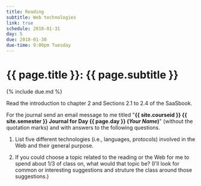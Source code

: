 ```yaml
---
title: Reading
subtitle: Web technologies
link: true
schedule: 2018-01-31
day: 5
due: 2018-01-30
due-time: 9:00pm Tuesday
---
```

# {{ page.title }}: {{ page.subtitle }}

{% include due.md %}

Read the introduction to chapter 2 and Sections 2.1 to 2.4 of the SaaSbook.

For the journal send an email message to me titled "**{{ site.courseid
}} {{ site.semester }} Journal for Day {{ page.day }} (*Your Name*)**"
(without the quotation marks) and with answers to the following questions.

1. List five different technologies (i.e., languages, protocols) involved
in the Web and their general purpose.

2. If you could choose a topic related to the reading or the Web for me
to spend about 1/3 of class on, what would that topic be?  (I'll look for
common or interesting suggestions and struture the class around those
suggestions.)
